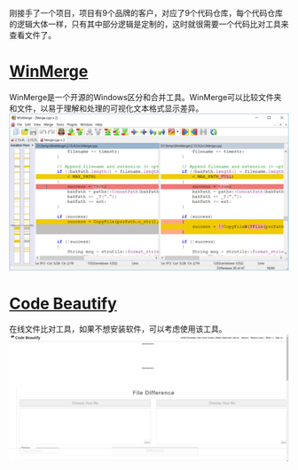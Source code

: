 刚接手了一个项目，项目有9个品牌的客户，对应了9个代码仓库，每个代码仓库的逻辑大体一样，只有其中部分逻辑是定制的，这时就很需要一个代码比对工具来查看文件了。

# [WinMerge](https://winmerge.org/)
WinMerge是一个开源的Windows区分和合并工具。WinMerge可以比较文件夹和文件，以易于理解和处理的可视化文本格式显示差异。
![WinMerge](./image/winmerge.jpg)

# [Code Beautify](https://codebeautify.org/file-diff)
在线文件比对工具，如果不想安装软件，可以考虑使用该工具。
![code-beaufity](./image/code-beautify.jpg)